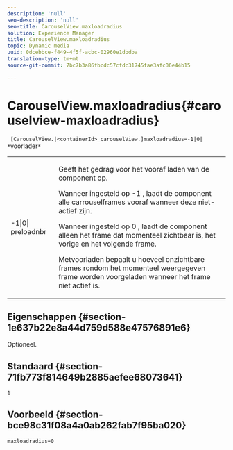```yaml
---
description: 'null'
seo-description: 'null'
seo-title: CarouselView.maxloadradius
solution: Experience Manager
title: CarouselView.maxloadradius
topic: Dynamic media
uuid: 0dcebbce-f449-4f5f-acbc-02960e1dbdba
translation-type: tm+mt
source-git-commit: 7bc7b3a86fbcdc57cfdc31745fae3afc06e44b15

---
```



# CarouselView.maxloadradius{#carouselview-maxloadradius}

` [CarouselView.|<containerId>_carouselView.]maxloadradius=-1|0| *`voorlader`*`

<table id="table_B3B03B00DCF0466DB332E851F4DDF610"> 
 <tbody> 
  <tr> 
   <td> <p> <span class="codeph"> -1|0|<span class="varname"> preloadnbr</span></span> </p> </td> 
   <td> <p>Geeft het gedrag voor het vooraf laden van de component op. </p> <p>Wanneer ingesteld op <span class="codeph"> -1</span> , laadt de component alle carrouselframes vooraf wanneer deze niet-actief zijn. </p> <p>Wanneer ingesteld op <span class="codeph"> 0</span> , laadt de component alleen het frame dat momenteel zichtbaar is, het vorige en het volgende frame. </p> <p><span class="codeph"><span class="varname"> Met</span></span>voorladen bepaalt u hoeveel onzichtbare frames rondom het momenteel weergegeven frame worden voorgeladen wanneer het frame niet actief is. </p> </td> 
  </tr> 
 </tbody> 
</table>

## Eigenschappen {#section-1e637b22e8a44d759d588e47576891e6}

Optioneel.

## Standaard {#section-71fb773f814649b2885aefee68073641}

`1`

## Voorbeeld {#section-bce98c31f08a4a0ab262fab7f95ba020}

`maxloadradius=0`
